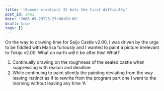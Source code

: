 ```yaml
---
title: '[Summer creation] It hits the first difficulty'
post_id: 3461
date: '2006-05-29T23:27:00+09:00'
draft: true
tags: []
---
```


On the way to drawing time for Seijo Castle v2.00, I was driven by the urge to be fiddled with Marisa furiously and I wanted to paint a picture irrelevant to Tokijo v2.00. What on earth will it be after this! What?

1.  Continually drawing on the roughness of the sealed castle when suppressing with reason and deadline
2.  While continuing to paint silently the painting deviating from the way leaving instinct as if to rewrite from the program part one I went to the morning without leaving any time 'A `
